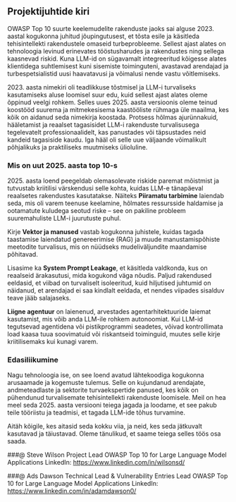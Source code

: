 ## Projektijuhtide kiri

OWASP Top 10 suurte keelemudelite rakenduste jaoks sai alguse 2023. aastal kogukonna juhitud jõupingutusest, et tõsta esile ja käsitleda tehisintellekti rakendustele omaseid turbeprobleeme. Sellest ajast alates on tehnoloogia levinud erinevates tööstusharudes ja rakendustes ning sellega kaasnevad riskid. Kuna LLM-id on sügavamalt integreeritud kõigesse alates klientidega suhtlemisest kuni sisemiste toiminguteni, avastavad arendajad ja turbespetsialistid uusi haavatavusi ja võimalusi nende vastu võitlemiseks.

2023. aasta nimekiri oli teadlikkuse tõstmisel ja LLM-i turvaliseks kasutamiseks aluse loomisel suur edu, kuid sellest ajast alates oleme õppinud veelgi rohkem. Selles uues 2025. aasta versioonis oleme teinud koostööd suurema ja mitmekesisema kaastööliste rühmaga üle maailma, kes kõik on aidanud seda nimekirja koostada. Protsess hõlmas ajurünnakuid, hääletamist ja reaalset tagasisidet LLM-i rakenduste turvalisusega tegelevatelt professionaalidelt, kas panustades või täpsustades neid kandeid tagasiside kaudu. Iga hääl oli selle uue väljaande võimalikult põhjalikuks ja praktiliseks muutmiseks ülioluline.

### Mis on uut 2025. aasta top 10-s

2025. aasta loend peegeldab olemasolevate riskide paremat mõistmist ja tutvustab kriitilisi värskendusi selle kohta, kuidas LLM-e tänapäeval reaalsetes rakendustes kasutatakse. Näiteks **Piiramatu tarbimine** laiendab seda, mis oli varem teenuse keelamine, hõlmates ressursside haldamise ja ootamatute kuludega seotud riske – see on pakiline probleem suuremahuliste LLM-i juurutuste puhul.

Kirje **Vektor ja manused** vastab kogukonna juhistele, kuidas tagada taastamise laiendatud genereerimise (RAG) ja muude manustamispõhiste meetodite turvalisus, mis on nüüdseks mudeliväljundite maandamise põhitavad.

Lisasime ka **System Prompt Leakage**, et käsitleda valdkonda, kus on reaalseid ärakasutusi, mida kogukond väga nõudis. Paljud rakendused eeldasid, et viibad on turvaliselt isoleeritud, kuid hiljutised juhtumid on näidanud, et arendajad ei saa kindlalt eeldada, et nendes viipades sisalduv teave jääb salajaseks.

**Liigne agentuur** on laienenud, arvestades agentarhitektuuride laiemat kasutamist, mis võib anda LLM-ile rohkem autonoomiat.  Kui LLM-id tegutsevad agentidena või pistikprogrammi seadetes, võivad kontrollimata load kaasa tuua soovimatuid või riskantseid toiminguid, muutes selle kirje kriitilisemaks kui kunagi varem.

### Edasiliikumine

Nagu tehnoloogia ise, on see loend avatud lähtekoodiga kogukonna arusaamade ja kogemuste tulemus. Selle on kujundanud arendajate, andmeteadlaste ja sektorite turvaekspertide panused, kes kõik on pühendunud turvalisemate tehisintellekti rakenduste loomisele. Meil on hea meel seda 2025. aasta versiooni teiega jagada ja loodame, et see pakub teile tööriistu ja teadmisi, et tagada LLM-ide tõhus turvamine.

Aitäh kõigile, kes aitasid seda kokku viia, ja neid, kes seda jätkuvalt kasutavad ja täiustavad. Oleme tänulikud, et saame teiega selles töös osa saada.


###@ Steve Wilson
Project Lead
OWASP Top 10 for Large Language Model Applications
LinkedIn: https://www.linkedin.com/in/wilsonsd/

###@ Ads Dawson
Technical Lead & Vulnerability Entries Lead
OWASP Top 10 for Large Language Model Applications
LinkedIn: https://www.linkedin.com/in/adamdawson0/
